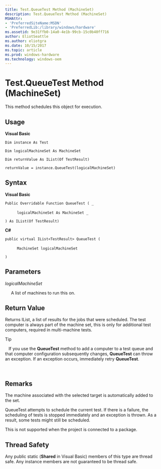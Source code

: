 ```yaml
---
title: Test.QueueTest Method (MachineSet)
description: Test.QueueTest Method (MachineSet)
MSHAttr:
- 'PreferredSiteName:MSDN'
- 'PreferredLib:/library/windows/hardware'
ms.assetid: 9e31ffb0-14a0-4e1b-99cb-15c0b40ff716
author: EliotSeattle
ms.author: eliotgra
ms.date: 10/15/2017
ms.topic: article
ms.prod: windows-hardware
ms.technology: windows-oem
---
```


# Test.QueueTest Method (MachineSet)


This method schedules this object for execution.

## <span id="Usage"></span><span id="usage"></span><span id="USAGE"></span>Usage


**Visual Basic**

`Dim instance As Test`

`Dim logicalMachineSet As MachineSet`

`Dim returnValue As IList(Of TestResult)`

`returnValue = instance.QueueTest(logicalMachineSet)`

## <span id="Syntax"></span><span id="syntax"></span><span id="SYNTAX"></span>Syntax


**Visual Basic**

`Public Overridable Function QueueTest ( _`

          `logicalMachineSet As MachineSet _`

`) As IList(Of TestResult)`

**C#**

`public virtual IList<TestResult> QueueTest (`

          `MachineSet logicalMachineSet`

`) `

## <span id="Parameters"></span><span id="parameters"></span><span id="PARAMETERS"></span>Parameters


*logicalMachineSet*

     A list of machines to run this on.

## <span id="Return_Value"></span><span id="return_value"></span><span id="RETURN_VALUE"></span>Return Value


Returns IList, a list of results for the jobs that were scheduled. The test computer is always part of the machine set, this is only for additional test computers, required in multi-machine tests.

>[!TIP]
>  
If you use the **QueueTest** method to add a computer to a test queue and that computer configuration subsequently changes, **QueueTest** can throw an exception. If an exception occurs, immediately retry **QueueTest**.

 

## <span id="Remarks"></span><span id="remarks"></span><span id="REMARKS"></span>Remarks


The machine associated with the selected target is automatically added to the set.

QueueTest attempts to schedule the current test. If there is a failure, the scheduling of tests is stopped immediately and an exception is thrown. As a result, some tests might still be scheduled.

This is not supported when the project is connected to a package.

## <span id="Thread_Safety"></span><span id="thread_safety"></span><span id="THREAD_SAFETY"></span>Thread Safety


Any public static (**Shared** in Visual Basic) members of this type are thread safe. Any instance members are not guaranteed to be thread safe.

 

 






